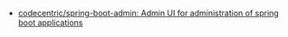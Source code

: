

* [codecentric/spring-boot-admin: Admin UI for administration of spring boot applications ](https://github.com/codecentric/spring-boot-admin)